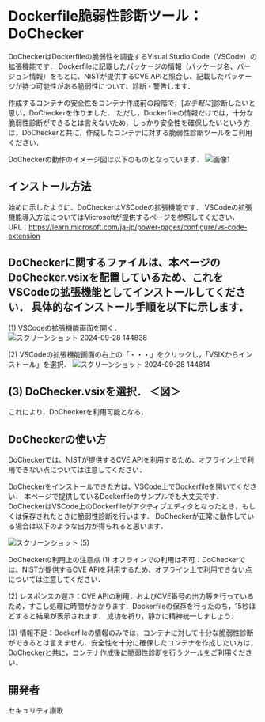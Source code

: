 # Dockerfile脆弱性診断ツール：DoChecker
DoCheckerはDockerfileの脆弱性を調査するVisual Studio Code（VSCode）の拡張機能です．
Dockerfileに記載したパッケージの情報（パッケージ名、バージョン情報）をもとに、NISTが提供するCVE APIと照合し、記載したパッケージが持つ可能性がある脆弱性について、診断・警告します．

作成するコンテナの安全性をコンテナ作成前の段階で，[*お手軽に*]診断したいと思い，DoCheckerを作りました．
ただし，Dockerfileの情報だけでは，十分な脆弱性診断ができるとは言えないため，しっかり安全性を確保したいという方は，DoCheckerと共に，作成したコンテナに対する脆弱性診断ツールをご利用ください．

DoCheckerの動作のイメージ図は以下のものとなっています．
![画像1](https://github.com/user-attachments/assets/4bcd1da8-b484-43b7-9d9e-cd4b730f0d73)

## インストール方法
始めに示したように、DoCheckerはVSCodeの拡張機能です．
VSCodeの拡張機能導入方法についてはMicrosoftが提供するページを参照してください．
URL：https://learn.microsoft.com/ja-jp/power-pages/configure/vs-code-extension

DoCheckerに関するファイルは、本ページのDoChecker.vsixを配置しているため、これをVSCodeの拡張機能としてインストールしてください．
具体的なインストール手順を以下に示します．
---
(1) VSCodeの拡張機能画面を開く．
![スクリーンショット 2024-09-28 144838](https://github.com/user-attachments/assets/9126c548-480b-4d8c-9f12-14f99ccbae32)


(2) VSCodeの拡張機能画面の右上の「・・・」をクリックし，「VSIXからインストール」を選択．
![スクリーンショット 2024-09-28 144814](https://github.com/user-attachments/assets/cbe46821-f5b3-4861-989c-5ad9c18ad62f)

(3) DoChecker.vsixを選択．
＜図＞
---

これにより，DoCheckerを利用可能となる．

## DoCheckerの使い方
DoCheckerでは、NISTが提供するCVE APIを利用するため、オフライン上で利用できない点については注意してください．

DoCheckerをインストールできた方は、VSCode上でDockerfileを開いてください．
本ページで提供しているDockerfileのサンプルでも大丈夫です．
DoCheckerはVSCode上のDockerfileがアクティブエディタとなったとき，もしくは保存されたときに脆弱性診断を行います．
DoCheckerが正常に動作している場合は以下のような出力が得られると思います．

![スクリーンショット (5)](https://github.com/user-attachments/assets/e689498b-4557-442c-9786-01368840652c)

DoCheckerの利用上の注意点
(1) オフラインでの利用は不可：DoCheckerでは、NISTが提供するCVE APIを利用するため、オフライン上で利用できない点については注意してください．

(2) レスポンスの遅さ：CVE APIの利用，およびCVE番号の出力等を行っているため，すこし処理に時間がかかります．Dockerfileの保存を行ったのち，15秒ほどすると結果が表示されます．
成功を祈り，静かに精神統一しましょう．

(3) 情報不足：Dockerfileの情報のみでは，コンテナに対して十分な脆弱性診断ができるとは言えません．安全性を十分に確保したコンテナを作成したい方は，DoCheckerと共に，コンテナ作成後に脆弱性診断を行うツールをご利用ください．

## 開発者
セキュリティ讃歌

